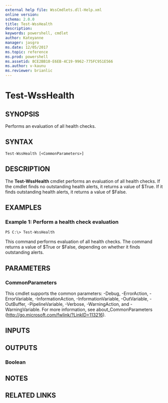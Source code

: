 ```yaml
---
external help file: WssCmdlets.dll-Help.xml
online version: 
schema: 2.0.0
title: Test-WssHealth
description: 
keywords: powershell, cmdlet
author: Kateyanne
manager: jasgro
ms.date: 12/05/2017
ms.topic: reference
ms.prod: powershell
ms.assetid: 8CE2BB10-E6EB-4C19-9962-775FC951E566
ms.author: v-kaunu
ms.reviewer: brianlic
---
```


# Test-WssHealth

## SYNOPSIS
Performs an evaluation of all health checks.

## SYNTAX

```
Test-WssHealth [<CommonParameters>]
```

## DESCRIPTION
The **Test-WssHealth** cmdlet performs an evaluation of all health checks.
If the cmdlet finds no outstanding health alerts, it returns a value of $True.
If it finds outstanding health alerts, it returns a value of $False.

## EXAMPLES

### Example 1: Perform a health check evaluation
```
PS C:\> Test-WssHealth
```

This command performs evaluation of all health checks.
The command returns a value of $True or $False, depending on whether it finds outstanding alerts.

## PARAMETERS

### CommonParameters
This cmdlet supports the common parameters: -Debug, -ErrorAction, -ErrorVariable, -InformationAction, -InformationVariable, -OutVariable, -OutBuffer, -PipelineVariable, -Verbose, -WarningAction, and -WarningVariable. For more information, see about_CommonParameters (http://go.microsoft.com/fwlink/?LinkID=113216).

## INPUTS

## OUTPUTS

### Boolean

## NOTES

## RELATED LINKS

